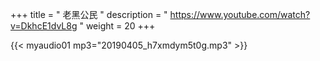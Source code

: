 +++
title = " 老黑公民 "
description = " https://www.youtube.com/watch?v=DkhcE1dvL8g "
weight = 20
+++


{{< myaudio01 mp3="20190405_h7xmdym5t0g.mp3" >}}
